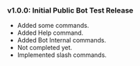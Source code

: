 ### v1.0.0: Initial Public Bot Test Release

- Added some commands.
- Added Help command.
- Added Bot Internal commands.
- Not completed yet.
- Implemented slash commands.